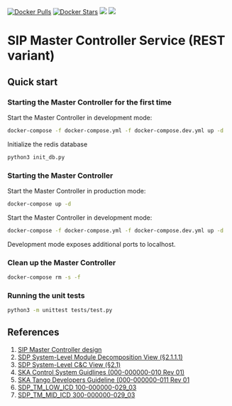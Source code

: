 [![Docker Pulls](https://img.shields.io/docker/pulls/skasip/master_controller_rest.svg)](https://hub.docker.com/r/skasip/master_controller_rest/)
[![Docker Stars](https://img.shields.io/docker/stars/skasip/master_controller_rest.svg)](https://hub.docker.com/r/skasip/master_controller_rest/)
[![](https://staging-images.microbadger.com/badges/image/skasip/master_controller_rest.svg)](https://staging.microbadger.com/images/skasip/master_controller_rest "Get your own image badge on microbadger.com")
[![](https://staging-images.microbadger.com/badges/version/skasip/master_controller_rest.svg)](https://staging.microbadger.com/images/skasip/master_controller_rest "Get your own version badge on microbadger.com")

# SIP Master Controller Service (REST variant)

## Quick start

### Starting the Master Controller for the first time

Start the Master Controller in development mode:

```bash
docker-compose -f docker-compose.yml -f docker-compose.dev.yml up -d
```
Initialize the redis database

```bash
python3 init_db.py
```

### Starting the Master Controller

Start the Master Controller in production mode:

```bash
docker-compose up -d
```

Start the Master Controller in development mode:

```bash
docker-compose -f docker-compose.yml -f docker-compose.dev.yml up -d
```

Development mode exposes additional ports to localhost.


### Clean up the Master Controller

```bash
docker-compose rm -s -f
```

### Running the unit tests

```bash
python3 -m unittest tests/test.py
```

## References

1. [SIP Master Controller design](https://confluence.ska-sdp.org/display/WBS/SIP%3A+%5BEC%5D+Master+Controller+Service)
1. [SDP System-Level Module Decomposition View (§2.1.1.1)](https://docs.google.com/document/d/1M0S20FWn4Dsb8nl9duIoW93OEiXlzVDGh8sqImOl6S0)
1. [SDP System-Level C&C View (§2.1)](https://docs.google.com/document/d/1FTGfuy1R4_xjEug5ENPZwXqfAEy9ydqYXCXP__48KKw)
1. [SKA Control System Guidlines (000-000000-010 Rev 01)](https://ska-aw.bentley.com/SKAProd/Search/QuickLink.aspx?n=000-000000-010&t=3&d=Main%5ceB_PROD&sc=Global&r=01&i=view)
1. [SKA Tango Developers Guideline (000-000000-011 Rev 01](https://docs.google.com/document/d/1vr6xcYTpYOZnECmu47KG5cdyKMF9zE089ufBT5CprNY/edit#heading=h.gjdgxs)
1. [SDP_TM_LOW_ICD 100-000000-029_03](https://docs.google.com/document/d/13E9bgygFz5H-fPrRXSgwxQWTrGNk_yCLCE35NeLhNRs)
1. [SDP_TM_MID_ICD 300-000000-029_03](https://docs.google.com/document/d/1HI8efEahniLJZUfhZoDclump9L-SkEkD_m7kIJBgkcE)
